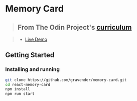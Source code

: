# Memory Card

> ## From The Odin Project's [curriculum](https://www.theodinproject.com/lessons/node-path-javascript-memory-card)

> - [Live Demo](https://gravender.github.io/memory-card/)

## Getting Started

### Installing and running

```bash
git clone https://github.com/gravender/memory-card.git
cd react-memory-card
npm install
npm run start
```
